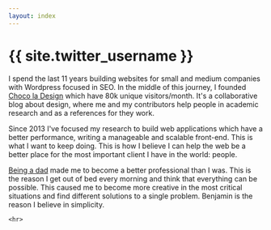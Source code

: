 ```yaml
---
layout: index
---
```


<h1>{{ site.twitter_username }} </h1>

<section class="about" role="main">
  <div class="wrapper">
    <p>I spend the last 11 years building websites for small and medium companies with Wordpress focused in SEO. In the middle of this journey, I founded <a href="http://chocoladesign.com" title="Choco la Design" target="_blank">Choco la Design</a> which have 80k unique visitors/month. It's a collaborative blog about design, where me and my contributors help people in academic research and as a references for they work.</p>
    <p>Since 2013 I've focused my research to build web applications which have a better performance, writing a manageable and scalable front-end. This is what I want to keep doing. This is how I believe I can help the web be a better place for the most important client I have in the world: people.</p>
    <p><a href="http://instagram.com/p/forEYuO9z9/" title="Quando me tornei pai" target="_blank">Being a dad</a> made me to become a better professional than I was. This is the reason I get out of bed every morning and think that everything can be possible. This caused me to become more creative in the most critical situations and find different solutions to a single problem. Benjamin is the reason I believe in simplicity.
    </p>

    <hr>
  </div>
</section>
